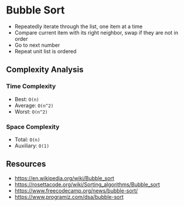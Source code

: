 # Bubble Sort

* Repeatedly iterate through the list, one item at a time
* Compare current item with its right neighbor, swap if they are not in order
* Go to next number
* Repeat unit list is ordered

## Complexity Analysis

### Time Complexity

- Best: `O(n)`
- Average: `O(n^2)`
- Worst: `O(n^2)`

### Space Complexity

- Total: `O(n)`
- Auxiliary: `O(1)`

## Resources

- https://en.wikipedia.org/wiki/Bubble_sort
- https://rosettacode.org/wiki/Sorting_algorithms/Bubble_sort
- https://www.freecodecamp.org/news/bubble-sort/
- https://www.programiz.com/dsa/bubble-sort
